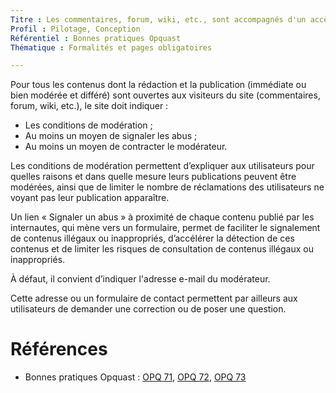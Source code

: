 ```yaml
---
Titre : Les commentaires, forum, wiki, etc., sont accompagnés d'un accès à leurs conditions de modération, d'un moyen de signaler les abus et d'un moyen de contacter leur modérateur.
Profil : Pilotage, Conception
Référentiel : Bonnes pratiques Opquast
Thématique : Formalités et pages obligatoires

---
```

Pour tous les contenus dont la rédaction et la publication (immédiate ou bien modérée et différé) sont ouvertes aux visiteurs du site (commentaires, forum, wiki, etc.), le site doit indiquer :
* Les conditions de modération ;
* Au moins un moyen de signaler les abus ;
* Au moins un moyen de contracter le modérateur.

Les conditions de modération permettent d’expliquer aux utilisateurs pour quelles raisons et dans quelle mesure leurs publications peuvent être modérées, ainsi que de limiter le nombre de réclamations des utilisateurs ne voyant pas leur publication apparaître.

Un lien « Signaler un abus » à proximité de chaque contenu publié par les internautes, qui mène vers un formulaire, permet de faciliter le signalement de contenus illégaux ou inappropriés, d’accélérer la détection de ces contenus et de limiter les risques de consultation de contenus illégaux ou inappropriés.

À défaut, il convient d’indiquer l'adresse e-mail du modérateur.

Cette adresse ou un formulaire de contact permettent par ailleurs aux utilisateurs de demander une correction ou de poser une question.

# Références

* Bonnes pratiques Opquast : [OPQ 71](https://checklists.opquast.com/fr/qualiteweb/le-site-propose-au-moins-un-moyen-de-contacter-le-moderateur-des-espaces-publics), [OPQ 72](https://checklists.opquast.com/fr/qualiteweb/les-espaces-publics-proposent-au-moins-un-moyen-de-signaler-les-abus), [OPQ 73](https://checklists.opquast.com/fr/qualiteweb/les-conditions-de-moderation-des-espaces-publics-sont-indiquees)
